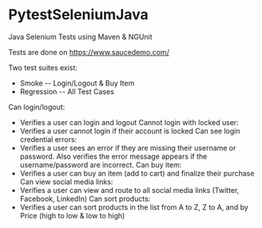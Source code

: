 # PytestSeleniumJava

Java Selenium Tests using Maven & NGUnit

Tests are done on https://www.saucedemo.com/

Two test suites exist:
  - Smoke
    -- Login/Logout & Buy Item
  - Regression
    -- All Test Cases

Can login/logout: 
  - Verifies a user can login and logout
Cannot login with locked user:
  - Verifies a user cannot login if their account is locked
 Can see login credential errors:
  - Verifies a user sees an error if they are missing their username or password. Also verifies the error message appears if the username/password are incorrect.
 Can buy item:
  - Verifies a user can buy an item (add to cart) and finalize their purchase
 Can view social media links:
  - Verifies a user can view and route to all social media links (Twitter, Facebook, LinkedIn)
 Can sort products:
  - Verifies a user can sort products in the list from A to Z, Z to A, and by Price (high to low & low to high)
